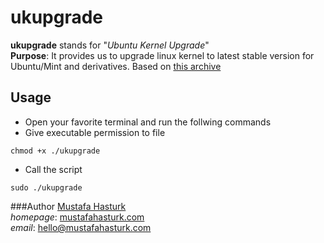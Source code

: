 ukupgrade
=========

**ukupgrade** stands for "*Ubuntu Kernel Upgrade*"   
**Purpose**: It provides us to upgrade linux kernel to latest stable version for Ubuntu/Mint and derivatives. Based on [this archive](http://kernel.ubuntu.com/~kernel-ppa/mainline/)

## Usage
* Open your favorite terminal and run the follwing commands
* Give executable permission to file
```
chmod +x ./ukupgrade
```

* Call the script
```
sudo ./ukupgrade
```

###Author
[Mustafa Hasturk](https://www.linkedin.com/in/muhasturk)   
*homepage*: [mustafahasturk.com](http://mustafahasturk.com)   
*email*: hello@mustafahasturk.com
